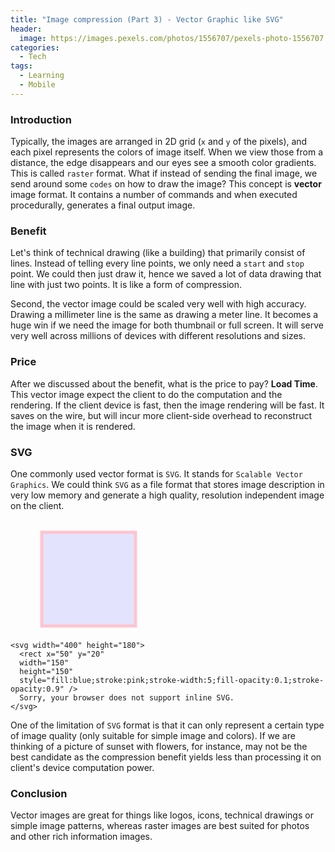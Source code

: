 ```yaml
---
title: "Image compression (Part 3) - Vector Graphic like SVG"
header:
  image: https://images.pexels.com/photos/1556707/pexels-photo-1556707.jpeg
categories:
  - Tech
tags:
  - Learning
  - Mobile
---
```


### Introduction

Typically, the images are arranged in 2D grid (`x` and `y` of the pixels), and each pixel represents the colors of image itself. When we view those from a distance, the edge disappears and our eyes see a smooth color gradients. This is called `raster` format. What if instead of sending the final image, we send around some `codes` on how to draw the image? This concept is **vector** image format. It contains a number of commands and when executed procedurally, generates a final output image.

### Benefit

Let's think of technical drawing (like a building) that primarily consist of lines. Instead of telling every line points, we only need a `start` and `stop` point. We could then just draw it, hence we saved a lot of data drawing that line with just two points. It is like a form of compression.

Second, the vector image could be scaled very well with high accuracy. Drawing a millimeter line is the same as drawing a meter line. It becomes a huge win if we need the image for both thumbnail or full screen. It will serve very well across millions of devices with different resolutions and sizes.

### Price

After we discussed about the benefit, what is the price to pay? **Load Time**. This vector image expect the client to do the computation and the rendering. If the client device is fast, then the image rendering will be fast. It saves on the wire, but will incur more client-side overhead to reconstruct the image when it is rendered.

### SVG

One commonly used vector format is `SVG`. It stands for `Scalable Vector Graphics`. We could think `SVG` as a file format that stores image description in very low memory and generate a high quality, resolution independent image on the client.

<svg width="400" height="180">
  <rect x="50" y="20" width="150" height="150" style="fill:blue;stroke:pink;stroke-width:5;fill-opacity:0.1;stroke-opacity:0.9" />
  Sorry, your browser does not support inline SVG.  
</svg>

```
<svg width="400" height="180">
  <rect x="50" y="20"
  width="150"
  height="150"
  style="fill:blue;stroke:pink;stroke-width:5;fill-opacity:0.1;stroke-opacity:0.9" />
  Sorry, your browser does not support inline SVG.
</svg>
```

One of the limitation of `SVG` format is that it can only represent a certain type of image quality (only suitable for simple image and colors). If we are thinking of a picture of sunset with flowers, for instance, may not be the best candidate as the compression benefit yields less than processing it on client's device computation power.

### Conclusion

Vector images are great for things like logos, icons, technical drawings or simple image patterns, whereas raster images are best suited for photos and other rich information images.
